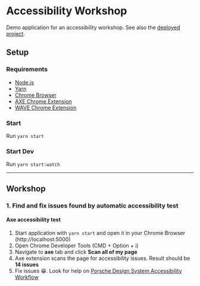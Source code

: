 # Accessibility Workshop

Demo application for an accessibility workshop.
See also the [deployed project](https://porscheui.github.io/porsche-kitchen-sink).

## Setup

### Requirements
- [Node.js](https://nodejs.org)
- [Yarn](https://yarnpkg.com)
- [Chrome Browser](https://www.google.com/intl/de_de/chrome/)  
- [AXE Chrome Extension](https://chrome.google.com/webstore/detail/axe-web-accessibility-tes/lhdoppojpmngadmnindnejefpokejbdd)
- [WAVE Chrome Extension](https://chrome.google.com/webstore/detail/wave-evaluation-tool/jbbplnpkjmmeebjpijfedlgcdilocofh)

### Start
Run `yarn start`

### Start Dev
Run `yarn start:watch`

--- 

## Workshop

### 1. Find and fix issues found by automatic accessibility test

#### Axe accessibility test
1. Start application with `yarn start` and open it in your Chrome Browser (http://localhost:5000)
1. Open Chrome Developer Tools (CMD + Option + i)
1. Navigate to **axe** tab and click **Scan all of my page**
1. Axe extension scans the page for accessibility issues. Result should be **14 issues**
1. Fix issues 😁. Look for help on [Porsche Design System Accessibility Workflow](https://designsystem.porsche.com/latest/#/accessibility/workflow)


